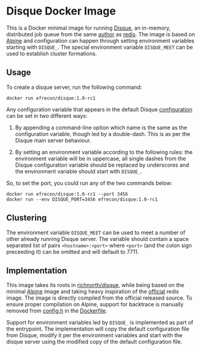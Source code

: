 # Disque Docker Image

This is a Docker minimal image for running [Disque], an in-memory, distributed
job queue from the same [author][antirez] as [redis]. The image is based on
[Alpine] and configuration can happen through setting environment variables
starting with `DISQUE_`. The special environment variable `DISQUE_MEET` can be
used to establish cluster formations.

## Usage

To create a disque server, run the following command:

    docker run efrecon/disque:1.0-rc1

Any configuration variable that appears in the default Disque [configuration]
can be set in two different ways:

1. By appending a command-line option which name is the same as the
   configuration variable, though led by a double-dash. This is as per the
   Disque main server behaviour.

2. By setting an environment variable according to the following rules: the
   environment variable will be in uppercase, all single dashes from the Disque
   configuration variable should be replaced by underscores and the environment
   variable should start with `DISQUE_`.

So, to set the port, you could run any of the two commands below:

    docker run efrecon/disque:1.0-rc1 --port 3456
    docker run --env DISQUE_PORT=3456 efrecon/disque:1.0-rc1

## Clustering

The environment variable `DISQUE_MEET` can be used to meet a number of other
already running Disque server. The variable should contain a space separated
list of pairs `<hostname>:<port>` where `<port>` (and the colon sign preceeding
it) can be omitted and will default to 7711.

## Implementation

This image takes its roots in [richnorth/disque], while being based on the
minimal [Alpine] image and taking heavy inspiration of the [official] redis
image. The image is directly compiled from the official released source. To
ensure proper compilation on Alpine, support for backtrace is manually removed
from [config.h] in the [Dockerfile](./Dockerfile).

Support for environment variables led by `DISQUE_` is implemented as part of the
entrypoint. The implementation will copy the default configuration file from
Disque, modify it per the environment variables and start with the disque server
using the modified copy of the default configuration file.

  [Disque]: https://github.com/antirez/disque
  [antirez]: https://github.com/antirez/
  [redis]: https://github.com/antirez/redis
  [richnorth/disque]: https://hub.docker.com/r/richnorth/disque/
  [Alpine]: https://hub.docker.com/_/alpine/
  [official]: https://github.com/docker-library/redis/tree/master/4.0/alpine
  [config.h]: https://github.com/antirez/disque/blob/master/src/config.h
  [configuration]: https://github.com/antirez/disque/blob/master/disque.conf